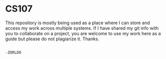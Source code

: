 # CS107

This repository is mostly being used as a place where I can store and access my work across multiple systems. If I have shared my git info with you to collaborate on a project, you are welcome to use my work here as a guide but please do not plagiarize it. Thanks.

                                                                                              -ZORLDO
